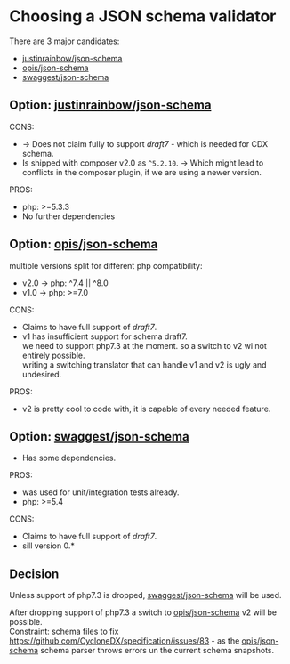 # Choosing a JSON schema validator

There are 3 major candidates:

* [justinrainbow/json-schema]
* [opis/json-schema]
* [swaggest/json-schema]

## Option: [justinrainbow/json-schema]

CONS:

* -> Does not claim fully to support _draft7_ - which is needed for CDX schema.
* Is shipped with composer v2.0 as `^5.2.10`.
  -> Which might lead to conflicts in the composer plugin, if we are using a newer version.

PROS:

* php: >=5.3.3
* No further dependencies

## Option: [opis/json-schema]

multiple versions split for different php compatibility:

* v2.0 -> php: ^7.4 || ^8.0
* v1.0 -> php: >=7.0

CONS:

* Claims to have full support of _draft7_.
* v1 has insufficient support for schema draft7.  
  we need to support php7.3 at the moment. so a switch to v2 wi not entirely possible.  
  writing a switching translator that can handle v1 and v2 is ugly and undesired.

PROS:

* v2 is pretty cool to code with, it is capable of every needed feature.

## Option: [swaggest/json-schema]

* Has some dependencies.

PROS:

* was used for unit/integration tests already.
* php: >=5.4

CONS:

* Claims to have full support of _draft7_.
* sill version 0.*

## Decision

Unless support of php7.3 is dropped, [swaggest/json-schema] will be used.  

After dropping support of php7.3 a switch to [opis/json-schema] v2 will be possible.  
Constraint: schema files to fix <https://github.com/CycloneDX/specification/issues/83> - as the [opis/json-schema] schema parser throws errors un the current schema snapshots.

[justinrainbow/json-schema]: https://packagist.org/packages/justinrainbow/json-schema
[opis/json-schema]: https://packagist.org/packages/opis/json-schema
[swaggest/json-schema]: https://packagist.org/packages/swaggest/json-schema
